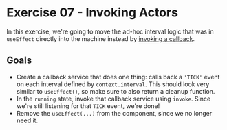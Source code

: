 # Exercise 07 - Invoking Actors

In this exercise, we're going to move the ad-hoc interval logic that was in
`useEffect` directly into the machine instead by
[invoking a callback](https://xstate.js.org/docs/guides/communication.html#invoking-callbacks).

## Goals

- Create a callback service that does one thing: calls back a `'TICK'` event on
  each interval defined by `context.interval`. This should look very similar to
  `useEffect()`, so make sure to also return a cleanup function.
- In the `running` state, invoke that callback service using `invoke`. Since
  we're still listening for that `TICK` event, we're done!
- Remove the `useEffect(...)` from the component, since we no longer need it.
